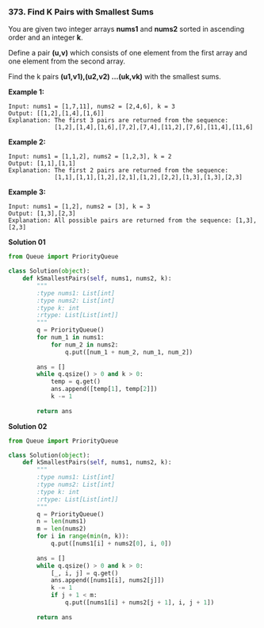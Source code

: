 ### 373. Find K Pairs with Smallest Sums

You are given two integer arrays **nums1** and **nums2** sorted in ascending order and an integer **k**.

Define a pair **(u,v)** which consists of one element from the first array and one element from the second array.

Find the k pairs **(u1,v1),(u2,v2) ...(uk,vk)** with the smallest sums.

**Example 1:**
```
Input: nums1 = [1,7,11], nums2 = [2,4,6], k = 3
Output: [[1,2],[1,4],[1,6]] 
Explanation: The first 3 pairs are returned from the sequence: 
             [1,2],[1,4],[1,6],[7,2],[7,4],[11,2],[7,6],[11,4],[11,6]
```

**Example 2:**
```
Input: nums1 = [1,1,2], nums2 = [1,2,3], k = 2
Output: [1,1],[1,1]
Explanation: The first 2 pairs are returned from the sequence: 
             [1,1],[1,1],[1,2],[2,1],[1,2],[2,2],[1,3],[1,3],[2,3]
```

**Example 3:**
```
Input: nums1 = [1,2], nums2 = [3], k = 3
Output: [1,3],[2,3]
Explanation: All possible pairs are returned from the sequence: [1,3],[2,3]
```

**Solution 01**
```python
from Queue import PriorityQueue

class Solution(object):
    def kSmallestPairs(self, nums1, nums2, k):
        """
        :type nums1: List[int]
        :type nums2: List[int]
        :type k: int
        :rtype: List[List[int]]
        """
        q = PriorityQueue()
        for num_1 in nums1:
            for num_2 in nums2:
                q.put([num_1 + num_2, num_1, num_2])
        
        ans = []
        while q.qsize() > 0 and k > 0:
            temp = q.get()
            ans.append([temp[1], temp[2]])
            k -= 1
        
        return ans
```

**Solution 02**
```python
from Queue import PriorityQueue

class Solution(object):
    def kSmallestPairs(self, nums1, nums2, k):
        """
        :type nums1: List[int]
        :type nums2: List[int]
        :type k: int
        :rtype: List[List[int]]
        """
        q = PriorityQueue()
        n = len(nums1)
        m = len(nums2)
        for i in range(min(n, k)):
            q.put([nums1[i] + nums2[0], i, 0])
        
        ans = []
        while q.qsize() > 0 and k > 0:
            [_, i, j] = q.get()
            ans.append([nums1[i], nums2[j]])
            k -= 1
            if j + 1 < m:
                q.put([nums1[i] + nums2[j + 1], i, j + 1])
        
        return ans
```